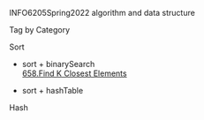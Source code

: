 INFO6205Spring2022
algorithm and data structure

Tag by Category

Sort
+ sort + binarySearch  
[658.Find K Closest Elements](https://leetcode-cn.com/problems/find-k-closest-elements/)  


+ sort + hashTable


Hash

 
